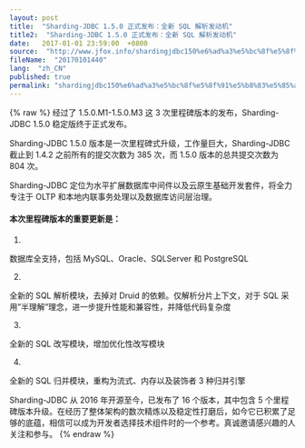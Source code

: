 ```yaml
---
layout: post
title:  "Sharding-JDBC 1.5.0 正式发布：全新 SQL 解析发动机"
title2:  "Sharding-JDBC 1.5.0 正式发布：全新 SQL 解析发动机"
date:   2017-01-01 23:59:00  +0800
source:  "http://www.jfox.info/shardingjdbc150%e6%ad%a3%e5%bc%8f%e5%8f%91%e5%b8%83%e5%85%a8%e6%96%b0sql%e8%a7%a3%e6%9e%90%e5%8f%91%e5%8a%a8%e6%9c%ba.html"
fileName:  "20170101440"
lang:  "zh_CN"
published: true
permalink: "shardingjdbc150%e6%ad%a3%e5%bc%8f%e5%8f%91%e5%b8%83%e5%85%a8%e6%96%b0sql%e8%a7%a3%e6%9e%90%e5%8f%91%e5%8a%a8%e6%9c%ba.html"
---
```

{% raw %}
经过了 1.5.0.M1-1.5.0.M3 这 3 次里程碑版本的发布，Sharding-JDBC 1.5.0 稳定版终于正式发布。 

Sharding-JDBC 1.5.0 版本是一次里程碑式升级，工作量巨大，Sharding-JDBC 截止到 1.4.2 之前所有的提交次数为 385 次，而 1.5.0 版本的总共提交次数为 804 次。

Sharding-JDBC 定位为水平扩展数据库中间件以及云原生基础开发套件，将全力专注于 OLTP 和本地内联事务处理以及数据库访问层治理。

#### 本次里程碑版本的重要更新是：

1. 
数据库全支持，包括 MySQL、Oracle、SQLServer 和 PostgreSQL 

2. 
全新的 SQL 解析模块，去掉对 Druid 的依赖。仅解析分片上下文，对于 SQL 采用”半理解”理念，进一步提升性能和兼容性，并降低代码复杂度 

3. 
全新的 SQL 改写模块，增加优化性改写模块 

4. 
全新的 SQL 归并模块，重构为流式、内存以及装饰者 3 种归并引擎 

Sharding-JDBC 从 2016 年开源至今，已发布了 16 个版本，其中包含 5 个里程碑版本升级。在经历了整体架构的数次精炼以及稳定性打磨后，如今它已积累了足够的底蕴，相信可以成为开发者选择技术组件时的一个参考。真诚邀请感兴趣的人关注和参与。
{% endraw %}
